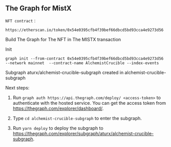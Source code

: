 ## The Graph for MistX

```
NFT contract：

https://etherscan.io/token/0x54e0395cfb4f39bef66dbcd5bd93cca4e9273d56
```

Build The Graph for The NFT in The MISTX transaction

Init

```
graph init --from-contract 0x54e0395cfb4f39bef66dbcd5bd93cca4e9273d56 --network mainnet  --contract-name AlchemistCrucible --index-events
```


Subgraph aturx/alchemist-crucible-subgraph created in alchemist-crucible-subgraph

Next steps:

  1. Run `graph auth https://api.thegraph.com/deploy/ <access-token>`
     to authenticate with the hosted service. You can get the access token from
     https://thegraph.com/explorer/dashboard/.

  2. Type `cd alchemist-crucible-subgraph` to enter the subgraph.

  3. Run `yarn deploy` to deploy the subgraph to
     https://thegraph.com/explorer/subgraph/aturx/alchemist-crucible-subgraph.

